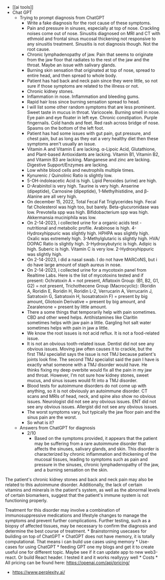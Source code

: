  * [[ai tools]]
  * Chat GPT
    * Trying to prompt diagnosis from ChatGPT
      * Write a fake diagnosis for the root cause of these symptoms.
      * Pain and pressure in sinuses, especially at top of nose. Crackling noises come out of nose. Sinusitis diagnosed on MRI and CT with ethmoid and frontal sinus mucosal thickening not responsive to any sinusitis treatment. Sinusitis is not diagnosis though. Not the root cause. 
      * Chronic lymphadenopathy of jaw. Pain that seems to originate from the jaw floor that radiates to the rest of the jaw and the throat. Maybe an issue with salivary glands. 
      * Burning skin sensation that originated at top of nose, spread to entire head, and then spread to whole body.
      * Patient has had back and neck pain since they were little, so not sure if those symptoms are related to the illness or not.
      * Chronic kidney stones.
      * Inflammation in nose. Inflammation and bleeding gums.
      * Rapid hair loss since burning sensation spread to head. 
      * I will list some other random symptoms that are less prominent. Sweet taste in mucus in throat. Varicocele. Burning smell in nose. Eye pain and eye floater in left eye. Chronic constipation. Purple fingernails. Cold hands and feet. Red rash across bridge of nose. Spasms on the bottom of the left foot.
      * Patient has had some issues with gut pain, gut pressure, and chest pain, but as long as they eat a very healthy diet then these symptoms aren't usually an issue.
      * Vitamin A and Vitamin E are lacking. α-Lipoic Acid, Glutathione, and Plant-based Antioxidants are lacking. Vitamin B1, Vitamin B2, and Vitamin B3 are lacking. Manganese and zinc are lacking. Digestive Support/Enzymes are lacking. 
      * Low white blood cells and neutrophils multiple times.
      * Kynurenic / Quinolinic Ratio is slightly low. 
      * 5-OH-indoleacetic Acid is high. Lipid Peroxides (urine) are high.
      * D-Arabinitol is very high. Taurine is very high. Anserine (dipeptide), Carnosine (dipeptide), 1-Methylhistidine, and β-Alanine are all very high.
      * On december 15, 2022, Total Fecal Fat Triglycerides high. Fecal fat Cholesterol was high too, but barely. Beta-glucuronidase was low. Prevotella spp was high. Bifidobacterium spp was high. Akkermansia muciniphila was low.
      * On 2-14-2023, i collected urine for a organic acids test - nutritional and metabolic profile. Arabinose is high. 4-Hydroxyhippuric was slightly high. HPHPA was slightly high.  Oxalic was extremely high. 3-Methylglutaric is slightly high. HVA/ DOPAC Ratio is slightly high. 3-Hydroxybutyric is high. Adipic is high. Suberic is high. Vitamin C is very low. 2-Hydroxyhippuric was slightly high. 
      * On 2-14-2023, i did a nasal swab. I do not have MARCoNS, but i do have large amount of staph aureus in nose.
      * On 2-14-2023, i collected urine for a mycotoxin panel from Realtime Labs. Here is the list of mycotoxins tested and if present: Ochratoxin A = not present, Aflatoxin Group: (B1, B2, G1, G2) = not present, Trichothecene Group (Macrocyclic): (Roridin A, Roridin E, Roridin H, Roridin L-2, Verrucarin A, Verrucarin J, Satratoxin G, Satratoxin H, Isosatratoxin F) = present by big amount, Gliotoxin Derivative = present by big amount, and Zearalenone = present by little amount.
      * There a some things that temporarily help with pain sometimes. CBD and other weed helps. Antihistamines like Claritin sometimes helps with jaw pain a little. Gargling hot salt water sometimes helps with pain in jaw a little. 
      * We know the root issues is not acid reflux. It is not a food-related issue.
      * It is not an obvious tooth-related issue. Dentist did not see any obvious issues. Moving jaw often causes it to crackle, but the first TMJ specialist says the issue is not TMJ because patient's joints look fine. The second TMJ specialist said the pain I have is exactly what someone with a TMJ disorder would have. He thinks fixing my deep overbite would fix all the pain in my jaw and throat. However, I'm not sure how kidney stones, sweet mucus, and sinus issues would fit into a TMJ disorder.
      * Blood tests for autoimmune disorders do not come up with anything, so it is not obviously an autoimmune disorder. CT scans and MRIs of head, neck, and spine also show no obvious issues. Neurologist did not see any obvious issues. ENT did not see any obvious issues. Allergist did not see any obvious issues. 
      * The worst symptoms vary, but typically the jaw floor pain and the sinus pain are the worst.
      * So what is it?
    * Answers from ChatGPT for diagnosis
      * 2/10
        * Based on the symptoms provided, it appears that the patient may be suffering from a rare autoimmune disorder that affects the sinuses, salivary glands, and skin. This disorder is characterized by chronic inflammation and thickening of the mucosal tissues, leading to symptoms such as pain and pressure in the sinuses, chronic lymphadenopathy of the jaw, and a burning sensation on the skin.

The patient's chronic kidney stones and back and neck pain may also be related to this autoimmune disorder. Additionally, the lack of certain vitamins and minerals in the patient's system, as well as the abnormal levels of certain biomarkers, suggest that the patient's immune system is not functioning properly.

Treatment for this disorder may involve a combination of immunosuppressive medications and lifestyle changes to manage the symptoms and prevent further complications. Further testing, such as a biopsy of affected tissues, may be necessary to confirm the diagnosis and determine the best course of treatment.
    * Brainstorming usecases for building on top of ChatGPT
      * ChatGPT does not have memory, it is totally computational. That means i can build use cases using memory
    * Use-cases for using ChatGPT
      * feeding GPT one my blogs and get it to create useful one for different topic. Maybe see if it can update app to new web3-react. Or build React header. I tested it and it works reallyyyy well
    * Costs
      * All pricing can be found here: https://openai.com/api/pricing/
  * https://www.perplexity.ai/
